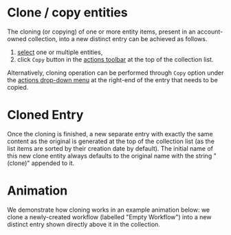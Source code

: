 # Clone / copy entities

The cloning (or copying) of one or more entity items, present in an account-owned collection, into a new distinct entry can be achieved as follows.

1. [select](select.md) one or multiple entities,
2. click `Copy` button <i class="zmdi zmdi-copy zmdi-hc-border"></i> in the [actions toolbar](/entities-general/ui/explorer.md#actions-toolbar) at the top of the collection list.
 
Alternatively, cloning operation can be performed through `Copy` option under the [actions drop-down menu](/entities-general/ui/explorer.md#actions-dropdown) <i class="zmdi zmdi-more-vert zmdi-hc-border"></i> at the right-end of the entry that needs to be copied.

# Cloned Entry

Once the cloning is finished, a new separate entry with exactly the same content as the original is generated at the top of the collection list (as the list items are sorted by their creation date by default). The initial name of this new clone entity always defaults to the original name with the string "(clone)" appended to it. 

# Animation

We demonstrate how cloning works in an example animation below: we clone a newly-created workflow (labelled "Empty Workflow") into a new distinct entry shown directly above it in the collection.

<img data-gifffer="/images/clone-workflow.gif" />
